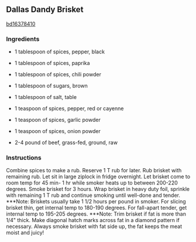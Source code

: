 ## Dallas Dandy Brisket

[bd16378410](http://www.food.com/recipe/dallas-dandy-brisket-407717)

### Ingredients

 - 1 tablespoon of spices, pepper, black

 - 1 tablespoon of spices, paprika

 - 1 tablespoon of spices, chili powder

 - 1 tablespoon of sugars, brown

 - 1 tablespoon of salt, table

 - 1 teaspoon of spices, pepper, red or cayenne

 - 1 teaspoon of spices, garlic powder

 - 1 teaspoon of spices, onion powder

 - 2-4 pound of beef, grass-fed, ground, raw

### Instructions

Combine spices to make a rub. Reserve 1 T rub for later. Rub brisket with remaining rub. Let sit in large ziplock in fridge overnight. Let brisket come to room temp for 45 min- 1 hr while smoker heats up to between 200-220 degrees. Smoke brisket for 3 hours. Wrap brisket in heavy duty foil, sprinkle with remaining 1 T rub and continue smoking until well-done and tender. ***Note: Briskets usually take 1 1/2 hours per pound in smoker. For slicing brisket thin, get internal temp to 180-190 degrees. For fall-apart tender, get internal temp to 195-205 degrees. ***Note: Trim brisket if fat is more than 1/4" thick. Make diagonal hatch marks across fat in a diamond pattern if necessary. Always smoke brisket with fat side up, the fat keeps the meat moist and juicy!